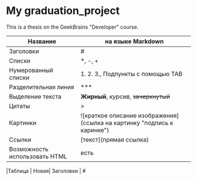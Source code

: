 # My graduation_project
This is a thesis on the GeekBrains "Developer" course.

|Название | на языке Markdown|
-----|------
Заголовки | #
Списки |*, -, +
Нумерованный списки | 1. 2. 3., Подпункты с помощью TAB
Разделительная линия | ***
Выделение текста |**Жирный**, *курсив*, ~~зачеркнутый~~
Цитаты|>
Картинки| ![краткое описание изображения](ссылка на картинку "подпись к каринке")
Ссылки|[текст](прямая ссылка)
Возможность использовать HTML| есть

|Таблица | Новая|
  Заголовки | #
